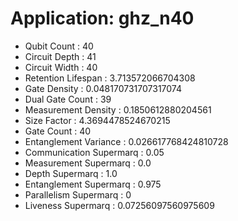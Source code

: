 # Application: ghz_n40
- Qubit Count : 40
- Circuit Depth : 41
- Circuit Width : 40
- Retention Lifespan : 3.713572066704308
- Gate Density : 0.048170731707317074
- Dual Gate Count : 39
- Measurement Density : 0.1850612880204561
- Size Factor : 4.3694478524670215
- Gate Count : 40
- Entanglement Variance : 0.026617768424810728
- Communication Supermarq : 0.05
- Measurement Supermarq : 0.0
- Depth Supermarq : 1.0
- Entanglement Supermarq : 0.975
- Parallelism Supermarq : 0
- Liveness Supermarq : 0.07256097560975609
